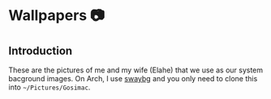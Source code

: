 # Wallpapers 📷

## Introduction

These are the pictures of me and my wife (Elahe) that we use as our system bacground images. On Arch, I use [swaybg](https://github.com/swaywm/swaybg)
and you only need to clone this into `~/Pictures/Gosimac`.
